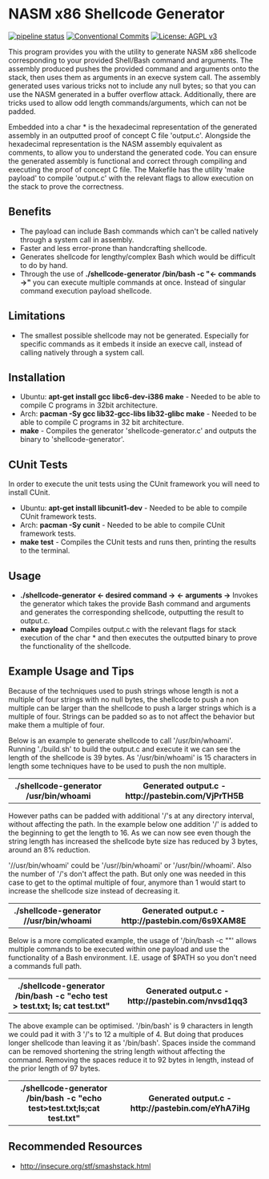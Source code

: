# NASM x86 Shellcode Generator
[![pipeline status](https://gitlab.com/DeveloperC/nasm-x86-shellcode-generator/badges/master/pipeline.svg)](https://gitlab.com/DeveloperC/nasm-x86-shellcode-generator/commits/master) [![Conventional Commits](https://img.shields.io/badge/Conventional%20Commits-1.0.0-yellow.svg)](https://conventionalcommits.org) [![License: AGPL v3](https://img.shields.io/badge/License-AGPLv3-blue.svg)](https://www.gnu.org/licenses/agpl-3.0)

This program provides you with the utility to generate NASM x86 shellcode corresponding to your provided Shell/Bash command and arguments. The assembly produced pushes the provided command and arguments onto the stack, then uses them as arguments in an execve system call. The assembly generated uses various tricks not to include any null bytes; so that you can use the NASM generated in a buffer overflow attack. Additionally, there are tricks used to allow odd length commands/arguments, which can not be padded.

Embedded into a char * is the hexadecimal representation of the generated assembly in an outputted proof of concept C file 'output.c'. Alongside the hexadecimal representation is the NASM assembly equivalent as comments, to allow you to understand the generated code. You can ensure the generated assembly is functional and correct through compiling and executing the proof of concept C file. The Makefile has the utility 'make payload' to compile 'output.c' with the relevant flags to allow execution on the stack to prove the correctness.

## Benefits

 * The payload can include Bash commands which can't be called natively through a system call in assembly.
 * Faster and less error-prone than handcrafting shellcode.
 * Generates shellcode for lengthy/complex Bash which would be difficult to do by hand.
 * Through the use of __./shellcode-generator /bin/bash -c "<- commands ->"__ you can execute multiple commands at once. Instead of singular command execution payload shellcode.


## Limitations

 * The smallest possible shellcode may not be generated. Especially for specific commands as it embeds it inside an execve call, instead of calling natively through a system call.


## Installation

 * Ubuntu: __apt-get install gcc libc6-dev-i386 make__ - Needed to be able to compile C programs in 32bit architecture.
 * Arch: __pacman -Sy gcc lib32-gcc-libs lib32-glibc make__ - Needed to be able to compile C programs in 32 bit architecture.
 * __make__ - Compiles the generator 'shellcode-generator.c' and outputs the binary to 'shellcode-generator'.


## CUnit Tests

In order to execute the unit tests using the CUnit framework you will need to install CUnit.

 * Ubuntu: __apt-get install libcunit1-dev__ - Needed to be able to compile CUnit framework tests.
 * Arch: __pacman -Sy cunit__ - Needed to be able to compile CUnit framework tests.
 * __make test__ - Compiles the CUnit tests and runs then, printing the results to the terminal.


## Usage
 * __./shellcode-generator <- desired command -> <- arguments ->__ Invokes the generator which takes the provide Bash command and arguments and generates the corresponding shellcode, outputting the result to output.c.
 * __make payload__ Compiles output.c with the relevant flags for stack execution of the char * and then executes the outputted binary to prove the functionality of the shellcode.

## Example Usage and Tips

Because of the techniques used to push strings whose length is not a multiple of four strings with no null bytes, the shellcode to push a non multiple can be larger than the shellcode to push a larger strings which is a multiple of four. Strings can be padded so as to not affect the behavior but make them a multiple of four.

Below is an example to generate shellcode to call '/usr/bin/whoami'. Running './build.sh' to build the output.c and execute it we can see the length of the shellcode is 39 bytes. As '/usr/bin/whoami' is 15 characters in length some techniques have to be used to push the non multiple.
<table>
  <tr>
    <th>./shellcode-generator /usr/bin/whoami</th>
    <th>Generated output.c - http://pastebin.com/VjPrTH5B</th>
  </tr>
</table>

However paths can be padded with additional '/'s at any directory interval, without affecting the path. In the example below one addition '/' is added to the beginning to get the length to 16. As we can now see even though the string length has increased the shellcode byte size has reduced by 3 bytes, around an 8% reduction.

'//usr/bin/whoami' could be '/usr//bin/whoami' or '/usr/bin//whoami'. Also the number of '/'s don't affect the path. But only one was needed in this case to get to the optimal multiple of four, anymore than 1 would start to increase the shellcode size instead of decreasing it.

<table>
  <tr>
    <th>./shellcode-generator //usr/bin/whoami</th>
    <th>Generated output.c - http://pastebin.com/6s9XAM8E</th>
  </tr>
</table>

Below is a more complicated example, the usage of '/bin/bash -c "<cmds>"' allows multiple commands to be executed within one payload and use the functionality of a Bash environment. I.E. usage of $PATH so you don't need a commands full path.

<table>
  <tr>
    <th>./shellcode-generator /bin/bash -c "echo test > test.txt; ls; cat test.txt"</th>
    <th>Generated output.c - http://pastebin.com/nvsd1qq3</th>
  </tr>
</table>

The above example can be optimised. '/bin/bash' is 9 characters in length we could pad it with 3 '/'s to 12 a multiple of 4. But doing that produces longer shellcode than leaving it as '/bin/bash'. Spaces inside the command can be removed shortening the string length without affecting the command. Removing the spaces reduce it to 92 bytes in length, instead of the prior length of 97 bytes.

<table>
  <tr>
    <th>./shellcode-generator /bin/bash -c "echo test>test.txt;ls;cat test.txt"</th>
    <th>Generated output.c - http://pastebin.com/eYhA7iHg</th>
  </tr>
</table>


## Recommended Resources
 * http://insecure.org/stf/smashstack.html
